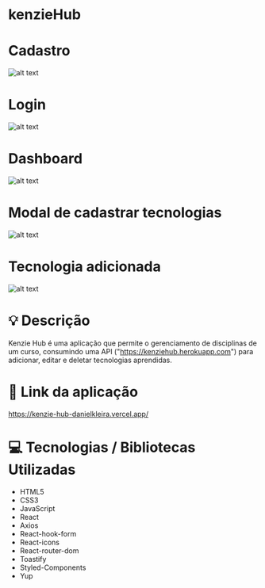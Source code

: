 # kenzieHub

# Cadastro
![alt text](https://ibb.pics/gRV65GH/Kenziehub-Cadastro.jpg)

# Login
![alt text](https://ibb.pics/YPRkrst/kenziehublogin.jpg)

# Dashboard
![alt text](https://ibb.pics/dMrXVQT/Kenziehubdashboard.jpg)

# Modal de cadastrar tecnologias
![alt text](https://ibb.pics/1qgHgHJ/Kenziehub-cadastro-tech.jpg)

# Tecnologia adicionada
![alt text](https://ibb.pics/ZV7zxJB/kenziehub-adicionado.jpg)

# :bulb: Descrição

Kenzie Hub é uma aplicação que permite o gerenciamento de disciplinas de um curso, consumindo uma API ("https://kenziehub.herokuapp.com") para adicionar, editar e deletar tecnologias aprendidas.

# :link: Link da aplicação

https://kenzie-hub-danielkleira.vercel.app/

# :computer: Tecnologias / Bibliotecas Utilizadas

- HTML5
- CSS3
- JavaScript
- React
- Axios
- React-hook-form
- React-icons
- React-router-dom
- Toastify
- Styled-Components
- Yup
